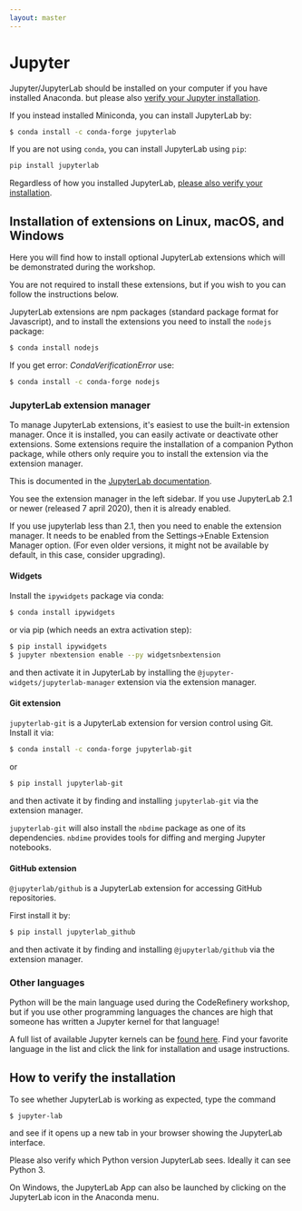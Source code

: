 ```yaml
---
layout: master
---
```


# Jupyter

Jupyter/JupyterLab should be installed on your computer if you have installed Anaconda.
but please also [verify your Jupyter installation](#how-to-verify-the-installation).

If you instead installed Miniconda, you can install JupyterLab by:

```bash
$ conda install -c conda-forge jupyterlab
```

If you are not using `conda`, you can install JupyterLab using `pip`:

```bash
pip install jupyterlab
```

Regardless of how you installed JupyterLab, [please also verify your
installation](#how-to-verify-the-installation).

## Installation of extensions on Linux, macOS, and Windows

Here you will find how to install optional JupyterLab extensions which
will be demonstrated during the workshop.

You are not required to install these extensions, 
but if you wish to you can follow the instructions below.

JupyterLab extensions are npm packages (standard package format for Javascript), 
and to install the extensions you need to install the `nodejs` package:

```bash
$ conda install nodejs
```
If you get error: *CondaVerificationError* use:
```bash
$ conda install -c conda-forge nodejs
```

### JupyterLab extension manager

To manage JupyterLab extensions, it's easiest to use the built-in
extension manager.  Once it is installed, you can easily activate or
deactivate other extensions.  Some extensions require the installation
of a companion Python package, while others only require you to
install the extension via the extension manager.

This is documented in the [JupyterLab
documentation](https://jupyterlab.readthedocs.io/en/stable/user/extensions.html).

You see the extension manager in the left sidebar.  If you use
JupyterLab 2.1 or newer (released 7 april 2020), then it is already
enabled.

If you use jupyterlab less than 2.1, then you need to enable the
extension manager.  It needs to be enabled from the Settings→Enable
Extension Manager option.  (For even older versions, it might not be
available by default, in this case, consider upgrading).



#### Widgets

Install the `ipywidgets` package via conda:
```bash
$ conda install ipywidgets
```
or via pip (which needs an extra activation step):
```bash
$ pip install ipywidgets
$ jupyter nbextension enable --py widgetsnbextension
```

and then activate it in JupyterLab by installing the
`@jupyter-widgets/jupyterlab-manager` extension via the extension
manager.


#### Git extension

`jupyterlab-git` is a JupyterLab extension for version control using Git.  
Install it via:

```bash
$ conda install -c conda-forge jupyterlab-git
```

or 

```bash
$ pip install jupyterlab-git
```

and then activate it by finding and installing `jupyterlab-git` 
via the extension manager.

`jupyterlab-git` will also install the `nbdime` package as one of its
dependencies. `nbdime` provides tools for diffing and merging Jupyter
notebooks.

#### GitHub extension

`@jupyterlab/github` is a JupyterLab extension for accessing GitHub repositories.

First install it by:
```bash
$ pip install jupyterlab_github
```

and then activate it by finding and installing `@jupyterlab/github`
via the extension manager.



### Other languages

Python will be the main language used during the CodeRefinery workshop, but if
you use other programming languages the chances are high that someone has written 
a Jupyter kernel for that language!

A full list of available Jupyter kernels can be [found here](https://github.com/jupyter/jupyter/wiki/Jupyter-kernels). Find your favorite language in the list and click 
the link for installation and usage instructions.


## How to verify the installation

To see whether JupyterLab is working as expected, type the command

```shell
$ jupyter-lab
```

and see if it opens up a new tab in your browser showing the JupyterLab interface.

Please also verify which Python version JupyterLab sees. Ideally it can see Python 3.

On Windows, the JupyterLab App can also be launched by clicking on the 
JupyterLab icon in the Anaconda menu.
